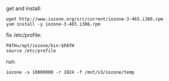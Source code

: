 get and install:

	wget http://www.iozone.org/src/current/iozone-3-465.i386.rpm
	yum install -y iozone-3-465.i386.rpm

fix /etc/profile:

	PATH=/opt/iozone/bin:$PATH
	source /etc/profile



run:

	iozone -s 10000000 -r 1024 -f /mnt/s3/iozone/temp

	
